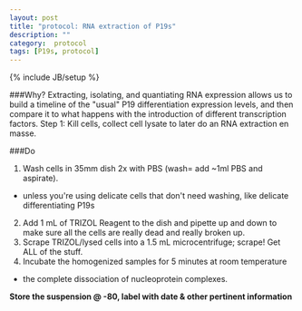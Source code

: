 ```yaml
---
layout: post
title: "protocol: RNA extraction of P19s"
description: ""
category:  protocol
tags: [P19s, protocol]
---
```

{% include JB/setup %}

###Why?
Extracting, isolating, and quantiating RNA expression allows us to build a timeline of the "usual" P19 differentiation expression levels, and then compare it to what happens with the introduction of different transcription factors. Step 1: Kill cells, collect cell lysate to later do an RNA extraction en masse.

###Do

 1. Wash cells in 35mm dish 2x with PBS (wash= add ~1ml PBS and aspirate).
   * unless you're using delicate cells that don't need washing, like delicate differentiating P19s
  2. Add 1 mL of TRIZOL Reagent to the dish and pipette up and down to make sure all the cells are really dead and really broken up. 
  4. Scrape TRIZOL/lysed cells into a 1.5 mL microcentrifuge; scrape! Get ALL of the stuff.
 5. Incubate the hom­ogenized samples for 5 minutes at room temperature 
   * the complete dissociation of nucleoprotein complexes. 

<b> Store the suspension @ -80, label with date & other pertinent information </b>

